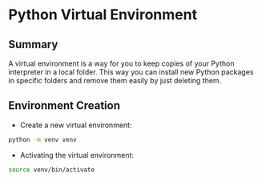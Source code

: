 # Python Virtual Environment

## Summary

A virtual environment is a way for you to keep copies of your Python interpreter in a local folder. This way you can install new Python packages in specific folders and remove them easily by just deleting them.

## Environment Creation

- Create a new virtual environment:

```bash
python -m venv venv
```
- Activating the virtual environment:

```bash
source venv/bin/activate
```